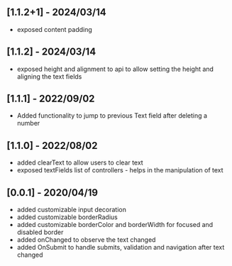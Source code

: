 ## [1.1.2+1] - 2024/03/14

* exposed content padding 

## [1.1.2] - 2024/03/14

* exposed height and alignment to api to allow setting the height and aligning the text fields

## [1.1.1] - 2022/09/02

* Added functionality to jump to previous Text field after deleting a number

## [1.1.0] - 2022/08/02

* added clearText to allow users to clear text
* exposed textFields list of controllers - helps in the manipulation of text

## [0.0.1] - 2020/04/19 

* added customizable input decoration
* added customizable borderRadius
* added customizable borderColor and borderWidth for focused and disabled border
* added onChanged to observe the text changed
* added OnSubmit to handle submits, validation and navigation after text changed

